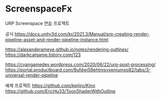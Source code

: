 # ScreenspaceFx
URP Screenspace 연습 프로젝트


공식
https://docs.unity3d.com/kr/2021.3/Manual/srp-creating-render-pipeline-asset-and-render-pipeline-instance.html

https://alexanderameye.github.io/notes/rendering-outlines/
https://darkcatgame.tistory.com/123

https://cyangamedev.wordpress.com/2020/06/22/urp-post-processing/
https://portal.productboard.com/8ufdwj59ehtmsvxenjumxo82/tabs/3-universal-render-pipeline

예제 프로젝트
https://github.com/keijiro/Kino
https://github.com/EricHu33/ToonShaderWithOutline
